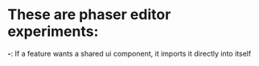 # These are phaser editor experiments:
**-**: If a feature wants a shared ui component, it imports it directly into itself
